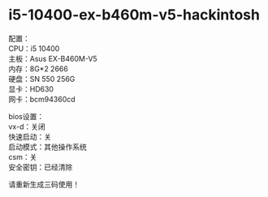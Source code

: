 # i5-10400-ex-b460m-v5-hackintosh
配置：<br/>
CPU：i5 10400<br/>
主板：Asus EX-B460M-V5<br/>
内存：8G*2 2666<br/>
硬盘：SN 550 256G<br/>
显卡：HD630<br/>
网卡：bcm94360cd<br/>

bios设置：<br/>
vx-d：关闭<br/>
快速启动：关<br/>
启动模式：其他操作系统<br/>
csm：关<br/>
安全密钥：已经清除<br/>

请重新生成三码使用！
